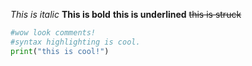 *This is italic*
**This is bold**
__this is underlined__
~~this is struck~~

```python
#wow look comments!
#syntax highlighting is cool.
print("this is cool!")
```